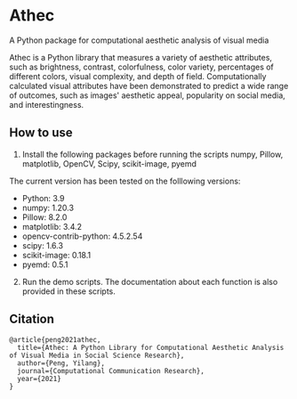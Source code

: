 # Athec
A Python package for computational aesthetic analysis of visual media

Athec is a Python library that measures a variety of aesthetic attributes, such as brightness, contrast, colorfulness, color variety, percentages of different colors, visual complexity, and depth of field. Computationally calculated visual attributes have been demonstrated to predict a wide range of outcomes, such as images' aesthetic appeal, popularity on social media, and interestingness. 

## How to use
1. Install the following packages before running the scripts
numpy, Pillow, matplotlib, OpenCV, Scipy, scikit-image, pyemd

The current version has been tested on the folllowing versions:
* Python: 3.9
* numpy: 1.20.3
* Pillow: 8.2.0
* matplotlib: 3.4.2
* opencv-contrib-python: 4.5.2.54
* scipy: 1.6.3
* scikit-image: 0.18.1
* pyemd: 0.5.1

2. Run the demo scripts. The documentation about each function is also provided in these scripts.

## Citation
```
@article{peng2021athec,
  title={Athec: A Python Library for Computational Aesthetic Analysis of Visual Media in Social Science Research},
  author={Peng, Yilang},
  journal={Computational Communication Research},
  year={2021}
}
```

